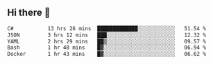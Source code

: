 ## Hi there 👋

<!--START_SECTION:waka-->

```txt
C#           13 hrs 26 mins  █████████████░░░░░░░░░░░░   51.54 %
JSON         3 hrs 12 mins   ███░░░░░░░░░░░░░░░░░░░░░░   12.32 %
YAML         2 hrs 29 mins   ██▒░░░░░░░░░░░░░░░░░░░░░░   09.57 %
Bash         1 hr 48 mins    █▓░░░░░░░░░░░░░░░░░░░░░░░   06.94 %
Docker       1 hr 43 mins    █▓░░░░░░░░░░░░░░░░░░░░░░░   06.62 %
```

<!--END_SECTION:waka-->

<!--
**elpenor23/elpenor23** is a ✨ _special_ ✨ repository because its `README.md` (this file) appears on your GitHub profile.

Here are some ideas to get you started:

- 🔭 I’m currently working on ...
- 🌱 I’m currently learning ...
- 👯 I’m looking to collaborate on ...
- 🤔 I’m looking for help with ...
- 💬 Ask me about ...
- 📫 How to reach me: ...
- 😄 Pronouns: ...
- ⚡ Fun fact: ...
-->
